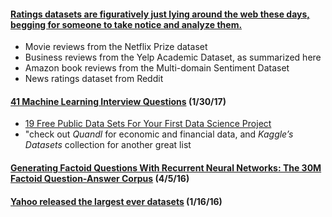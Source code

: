 #### [Ratings datasets are figuratively just lying around the web these days, begging for someone to take notice and analyze them.](http://www.benfrederickson.com/rating-set-distributions/)
* Movie reviews from the Netflix Prize dataset
* Business reviews from the Yelp Academic Dataset, as summarized here
* Amazon book reviews from the Multi-domain Sentiment Dataset
* News ratings dataset from Reddit

#### [41 Machine Learning Interview Questions](https://www.springboard.com/blog/machine-learning-interview-questions/) (1/30/17)
* [19 Free Public Data Sets For Your First Data Science Project](https://www.springboard.com/blog/free-public-data-sets-data-science-project/)
* "check out *Quandl* for economic and financial data, and *Kaggle’s Datasets* collection for another great list

#### [Generating Factoid Questions With Recurrent Neural Networks: The 30M Factoid Question-Answer Corpus](http://arxiv.org/abs/1603.06807) (4/5/16)

#### [Yahoo released the largest ever datasets](https://www.reddit.com/r/programming/comments/40z63e/yahoo_released_the_largest_ever_datasets/) (1/16/16)